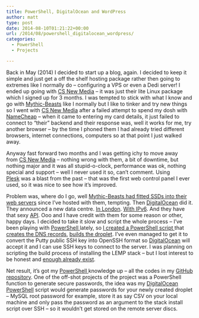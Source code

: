 ```yaml
---
title: PowerShell, DigitalOcean and WordPress
author: matt
type: post
date: 2014-08-10T01:21:22+00:00
url: /2014/08/powershell_digitalocean_wordpress/
categories:
  - PowerShell
  - Projects

---
```

Back in May (2014) I decided to start up a blog, again. I decided to keep it simple and just get a off the shelf hosting package rather then going to extremes like I normally do &#8211; configuring a VPS or even a Dedi server! I ended up going with <a href="http://www.csnewmedia.co.uk" target="_blank" rel="nofollow">CS New Media</a> &#8211; it was just their lite Linux package which I signed up for 3 months. I was tempted to stick with what I know and go with <a href="https://www.mythic-beasts.com/" target="_blank" rel="nofollow">Mythic-Beasts</a> like I normally but I like to tinker and try new things so I went with <a href="http://www.csnewmedia.co.uk" target="_blank" rel="nofollow">CS New Media</a> after a failed attempt to spend my dosh with <a href="https://www.namecheap.com/" target="_blank" rel="nofollow">NameCheap</a> &#8211; when it came to entering my card details, it just failed to connect to &#8220;their&#8221; backend and their response was, well it works for me, try another browser &#8211; by the time I phoned them I had already tried different browsers, internet connections, computers so at that point I just walked away.

Anyway fast forward two months and I was getting ichy to move away from <a href="http://www.csnewmedia.co.uk" target="_blank" rel="nofollow">CS New Media</a> &#8211; nothing wrong with them, a bit of downtime, but nothing major and it was all stupid-o-clock, performance was ok, nothing special and support &#8211; well I never used it so, can&#8217;t comment. Using <a href="http://sp.parallels.com/products/plesk/" target="_blank" rel="nofollow" class="broken_link">Plesk</a> was a blast from the past &#8211; that was the first web control panel I ever used, so it was nice to see how it&#8217;s improved.

Problem was, where do I go, well <a href="http://blog.mythic-beasts.com/2013/11/07/sphinx-aka-triggers-broom/" target="_blank" rel="nofollow">Mythic-Beasts had fitted SSDs into their web servers</a> since I&#8217;ve hosted with them, tempting. Then <a href="https://www.digitalocean.com/" target="_blank" rel="nofollow">DigitalOcean</a> did it. They announced a new data centre. <a href="https://www.digitalocean.com/company/blog/introducing-our-london-region/" target="_blank" rel="nofollow">In London</a>. <a href="https://www.digitalocean.com/company/blog/announcing-ipv6-support-in-singapore/" target="_blank" rel="nofollow">With IPv6</a>. And they have that sexy <a href="https://developers.digitalocean.com/" target="_blank" rel="nofollow">API</a>. Ooo and I have credit with them for some reason or other, happy days. I decided to take it slow and script the whole process &#8211; I&#8217;ve been playing with <a href="https://github.com/matt40k/DigitalOcean-PowerShell" target="_blank" rel="nofollow">PowerShell </a>lately, so <a href="https://github.com/matt40k/DigitalOcean-PowerShell" target="_blank" rel="nofollow">I created a PowerShell script </a>that <a href="https://github.com/matt40k/DigitalOcean-PowerShell" target="_blank" rel="nofollow">creates the DNS records</a>, <a href="https://github.com/matt40k/DigitalOcean-PowerShell" target="_blank" rel="nofollow">builds the droplet</a>. I&#8217;ve even managed to get it to convert the Putty public SSH key into OpenSSH format so <a href="https://www.digitalocean.com/" target="_blank" rel="nofollow">DigitalOcean</a> will accept it and I can use SSH keys to connect to the server. I was planning on scripting the build process of installing the LEMP stack &#8211; but I lost interest to be honest and <a href="https://www.linode.com/stackscripts" target="_blank" rel="nofollow">enough </a><a href="https://rtcamp.com/easyengine/" target="_blank" rel="nofollow">already exist</a>.

Net result, it&#8217;s got my <a href="https://github.com/matt40k/DigitalOcean-PowerShell" target="_blank" rel="nofollow">PowerShell </a>knowledge up &#8211; all the codes in my <a href="https://github.com/matt40k" target="_blank" rel="nofollow">GitHub repository</a>. One of the off-shot projects of the project was a PowerShell function to generate secure passwords, the idea was my <a href="https://github.com/matt40k/PowerShell-GenSecurePass" target="_blank" rel="nofollow">DigitalOcean PowerShell</a> script would generate passwords for your newly created droplet &#8211; MySQL root password for example, store it as say CSV on your local machine and only pass the password as an argument to the stack install script over SSH &#8211; so it wouldn&#8217;t get stored on the remote server discs.

